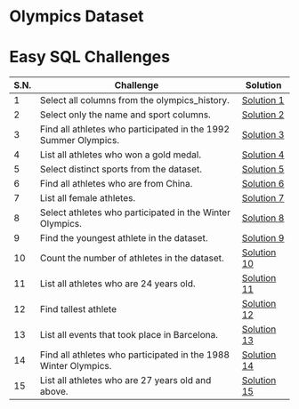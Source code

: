 # Olympics Dataset

# Easy SQL Challenges

| S.N. | Challenge                                                       | Solution                             |
| ---- | --------------------------------------------------------------- | ------------------------------------ |
| 1    | Select all columns from the olympics_history.                   | [Solution 1](/easy/solution_1.sql)   |
| 2    | Select only the name and sport columns.                         | [Solution 2](/easy/solution_2.sql)   |
| 3    | Find all athletes who participated in the 1992 Summer Olympics. | [Solution 3](/easy/solution_3.sql)   |
| 4    | List all athletes who won a gold medal.                         | [Solution 4](/easy/solution_4.sql)   |
| 5    | Select distinct sports from the dataset.                        | [Solution 5](/easy/solution_5.sql)   |
| 6    | Find all athletes who are from China.                           | [Solution 6](/easy/solution_6.sql)   |
| 7    | List all female athletes.                                       | [Solution 7](/easy/solution_7.sql)   |
| 8    | Select athletes who participated in the Winter Olympics.        | [Solution 8](/easy/solution_8.sql)   |
| 9    | Find the youngest athlete in the dataset.                       | [Solution 9](/easy/solution_9.sql)   |
| 10   | Count the number of athletes in the dataset.                    | [Solution 10](/easy/solution_10.sql) |
| 11   | List all athletes who are 24 years old.                         | [Solution 11](/easy/solution_11.sql) |
| 12   | Find tallest athlete                                            | [Solution 12](/easy/solution_12.sql) |
| 13   | List all events that took place in Barcelona.                   | [Solution 13](/easy/solution_13.sql) |
| 14   | Find all athletes who participated in the 1988 Winter Olympics. | [Solution 14](/easy/solution_14.sql) |
| 15   | List all athletes who are 27 years old and above.               | [Solution 15](/easy/solution_15.sql) |
